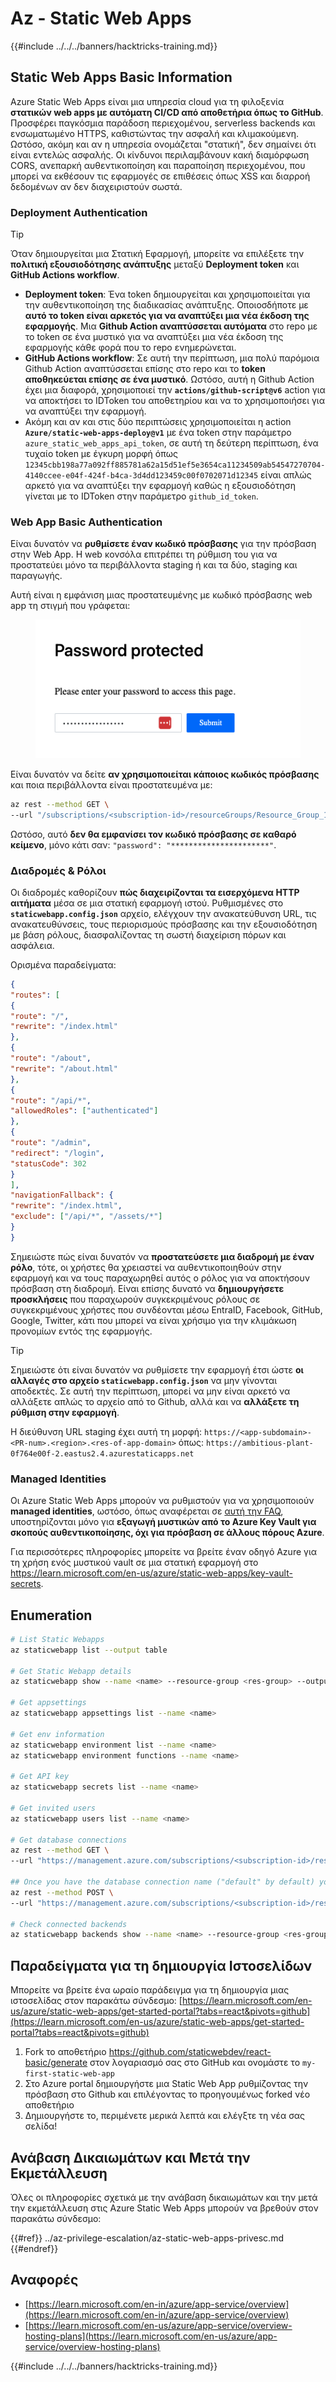 # Az - Static Web Apps

{{#include ../../../banners/hacktricks-training.md}}

## Static Web Apps Basic Information

Azure Static Web Apps είναι μια υπηρεσία cloud για τη φιλοξενία **στατικών web apps με αυτόματη CI/CD από αποθετήρια όπως το GitHub**. Προσφέρει παγκόσμια παράδοση περιεχομένου, serverless backends και ενσωματωμένο HTTPS, καθιστώντας την ασφαλή και κλιμακούμενη. Ωστόσο, ακόμη και αν η υπηρεσία ονομάζεται "στατική", δεν σημαίνει ότι είναι εντελώς ασφαλής. Οι κίνδυνοι περιλαμβάνουν κακή διαμόρφωση CORS, ανεπαρκή αυθεντικοποίηση και παραποίηση περιεχομένου, που μπορεί να εκθέσουν τις εφαρμογές σε επιθέσεις όπως XSS και διαρροή δεδομένων αν δεν διαχειριστούν σωστά.

### Deployment Authentication

> [!TIP]
> Όταν δημιουργείται μια Στατική Εφαρμογή, μπορείτε να επιλέξετε την **πολιτική εξουσιοδότησης ανάπτυξης** μεταξύ **Deployment token** και **GitHub Actions workflow**.

- **Deployment token**: Ένα token δημιουργείται και χρησιμοποιείται για την αυθεντικοποίηση της διαδικασίας ανάπτυξης. Οποιοσδήποτε με **αυτό το token είναι αρκετός για να αναπτύξει μια νέα έκδοση της εφαρμογής**. Μια **Github Action αναπτύσσεται αυτόματα** στο repo με το token σε ένα μυστικό για να αναπτύξει μια νέα έκδοση της εφαρμογής κάθε φορά που το repo ενημερώνεται.
- **GitHub Actions workflow**: Σε αυτή την περίπτωση, μια πολύ παρόμοια Github Action αναπτύσσεται επίσης στο repo και το **token αποθηκεύεται επίσης σε ένα μυστικό**. Ωστόσο, αυτή η Github Action έχει μια διαφορά, χρησιμοποιεί την **`actions/github-script@v6`** action για να αποκτήσει το IDToken του αποθετηρίου και να το χρησιμοποιήσει για να αναπτύξει την εφαρμογή.
- Ακόμη και αν και στις δύο περιπτώσεις χρησιμοποιείται η action **`Azure/static-web-apps-deploy@v1`** με ένα token στην παράμετρο `azure_static_web_apps_api_token`, σε αυτή τη δεύτερη περίπτωση, ένα τυχαίο token με έγκυρη μορφή όπως `12345cbb198a77a092ff885781a62a15d51ef5e3654ca11234509ab54547270704-4140ccee-e04f-424f-b4ca-3d4dd123459c00f0702071d12345` είναι απλώς αρκετό για να αναπτύξει την εφαρμογή καθώς η εξουσιοδότηση γίνεται με το IDToken στην παράμετρο `github_id_token`.

### Web App Basic Authentication

Είναι δυνατόν να **ρυθμίσετε έναν κωδικό πρόσβασης** για την πρόσβαση στην Web App. Η web κονσόλα επιτρέπει τη ρύθμιση του για να προστατεύει μόνο τα περιβάλλοντα staging ή και τα δύο, staging και παραγωγής.

Αυτή είναι η εμφάνιση μιας προστατευμένης με κωδικό πρόσβασης web app τη στιγμή που γράφεται:

<figure><img src="../../../images/azure_static_password.png" alt=""><figcaption></figcaption></figure>

Είναι δυνατόν να δείτε **αν χρησιμοποιείται κάποιος κωδικός πρόσβασης** και ποια περιβάλλοντα είναι προστατευμένα με:
```bash
az rest --method GET \
--url "/subscriptions/<subscription-id>/resourceGroups/Resource_Group_1/providers/Microsoft.Web/staticSites/<app-name>/config/basicAuth?api-version=2024-04-01"
```
Ωστόσο, αυτό **δεν θα εμφανίσει τον κωδικό πρόσβασης σε καθαρό κείμενο**, μόνο κάτι σαν: `"password": "**********************"`.

### Διαδρομές & Ρόλοι

Οι διαδρομές καθορίζουν **πώς διαχειρίζονται τα εισερχόμενα HTTP αιτήματα** μέσα σε μια στατική εφαρμογή ιστού. Ρυθμισμένες στο **`staticwebapp.config.json`** αρχείο, ελέγχουν την ανακατεύθυνση URL, τις ανακατευθύνσεις, τους περιορισμούς πρόσβασης και την εξουσιοδότηση με βάση ρόλους, διασφαλίζοντας τη σωστή διαχείριση πόρων και ασφάλεια.

Ορισμένα παραδείγματα:
```json
{
"routes": [
{
"route": "/",
"rewrite": "/index.html"
},
{
"route": "/about",
"rewrite": "/about.html"
},
{
"route": "/api/*",
"allowedRoles": ["authenticated"]
},
{
"route": "/admin",
"redirect": "/login",
"statusCode": 302
}
],
"navigationFallback": {
"rewrite": "/index.html",
"exclude": ["/api/*", "/assets/*"]
}
}
```
Σημειώστε πώς είναι δυνατόν να **προστατεύσετε μια διαδρομή με έναν ρόλο**, τότε, οι χρήστες θα χρειαστεί να αυθεντικοποιηθούν στην εφαρμογή και να τους παραχωρηθεί αυτός ο ρόλος για να αποκτήσουν πρόσβαση στη διαδρομή. Είναι επίσης δυνατό να **δημιουργήσετε προσκλήσεις** που παραχωρούν συγκεκριμένους ρόλους σε συγκεκριμένους χρήστες που συνδέονται μέσω EntraID, Facebook, GitHub, Google, Twitter, κάτι που μπορεί να είναι χρήσιμο για την κλιμάκωση προνομίων εντός της εφαρμογής.

> [!TIP]
> Σημειώστε ότι είναι δυνατόν να ρυθμίσετε την εφαρμογή έτσι ώστε **οι αλλαγές στο αρχείο `staticwebapp.config.json`** να μην γίνονται αποδεκτές. Σε αυτή την περίπτωση, μπορεί να μην είναι αρκετό να αλλάξετε απλώς το αρχείο από το Github, αλλά και να **αλλάξετε τη ρύθμιση στην εφαρμογή**.

Η διεύθυνση URL staging έχει αυτή τη μορφή: `https://<app-subdomain>-<PR-num>.<region>.<res-of-app-domain>` όπως: `https://ambitious-plant-0f764e00f-2.eastus2.4.azurestaticapps.net`

### Managed Identities

Οι Azure Static Web Apps μπορούν να ρυθμιστούν για να χρησιμοποιούν **managed identities**, ωστόσο, όπως αναφέρεται σε [αυτή την FAQ](https://learn.microsoft.com/en-gb/azure/static-web-apps/faq#does-static-web-apps-support-managed-identity-), υποστηρίζονται μόνο για **εξαγωγή μυστικών από το Azure Key Vault για σκοπούς αυθεντικοποίησης, όχι για πρόσβαση σε άλλους πόρους Azure**.

Για περισσότερες πληροφορίες μπορείτε να βρείτε έναν οδηγό Azure για τη χρήση ενός μυστικού vault σε μια στατική εφαρμογή στο https://learn.microsoft.com/en-us/azure/static-web-apps/key-vault-secrets.

## Enumeration
```bash
# List Static Webapps
az staticwebapp list --output table

# Get Static Webapp details
az staticwebapp show --name <name> --resource-group <res-group> --output table

# Get appsettings
az staticwebapp appsettings list --name <name>

# Get env information
az staticwebapp environment list --name <name>
az staticwebapp environment functions --name <name>

# Get API key
az staticwebapp secrets list --name <name>

# Get invited users
az staticwebapp users list --name <name>

# Get database connections
az rest --method GET \
--url "https://management.azure.com/subscriptions/<subscription-id>/resourceGroups/<res-group>/providers/Microsoft.Web/staticSites/<app-name>/databaseConnections?api-version=2021-03-01"

## Once you have the database connection name ("default" by default) you can get the connection string with the credentials
az rest --method POST \
--url "https://management.azure.com/subscriptions/<subscription-id>/resourceGroups/<res-group>/providers/Microsoft.Web/staticSites/<app-name>/databaseConnections/default/show?api-version=2021-03-01"

# Check connected backends
az staticwebapp backends show --name <name> --resource-group <res-group>
```
## Παραδείγματα για τη δημιουργία Ιστοσελίδων

Μπορείτε να βρείτε ένα ωραίο παράδειγμα για τη δημιουργία μιας ιστοσελίδας στον παρακάτω σύνδεσμο: [https://learn.microsoft.com/en-us/azure/static-web-apps/get-started-portal?tabs=react&pivots=github](https://learn.microsoft.com/en-us/azure/static-web-apps/get-started-portal?tabs=react&pivots=github)

1. Fork το αποθετήριο https://github.com/staticwebdev/react-basic/generate στον λογαριασμό σας στο GitHub και ονομάστε το `my-first-static-web-app`
2. Στο Azure portal δημιουργήστε μια Static Web App ρυθμίζοντας την πρόσβαση στο Github και επιλέγοντας το προηγουμένως forked νέο αποθετήριο
3. Δημιουργήστε το, περιμένετε μερικά λεπτά και ελέγξτε τη νέα σας σελίδα!

## Ανάβαση Δικαιωμάτων και Μετά την Εκμετάλλευση

Όλες οι πληροφορίες σχετικά με την ανάβαση δικαιωμάτων και την μετά την εκμετάλλευση στις Azure Static Web Apps μπορούν να βρεθούν στον παρακάτω σύνδεσμο:

{{#ref}}
../az-privilege-escalation/az-static-web-apps-privesc.md
{{#endref}}

## Αναφορές

- [https://learn.microsoft.com/en-in/azure/app-service/overview](https://learn.microsoft.com/en-in/azure/app-service/overview)
- [https://learn.microsoft.com/en-us/azure/app-service/overview-hosting-plans](https://learn.microsoft.com/en-us/azure/app-service/overview-hosting-plans)

{{#include ../../../banners/hacktricks-training.md}}
